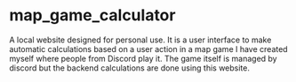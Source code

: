 # map_game_calculator
A local website designed for personal use. It is a user interface to make automatic calculations based on a user action in a map game I have created myself where people from Discord play it. The game itself is managed by discord but the backend calculations are done using this website.
